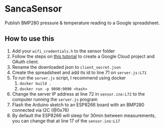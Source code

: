 # SancaSensor
Publish BMP280 pressure & temperature reading to a Google spreadsheet. 


## How to use this
1. Add your `wifi_credentials.h` to the sensor folder
2. Follow the steps on [this tutorial](https://developers.google.com/sheets/api/quickstart/nodejs) to create a Google Cloud project and OAuth client.
3. Rename the downloaded json to `client_secret.json`
4. Create the spreadsheet and add its id to line 71 on `server.js:L71`
5. To run the `server.js` script, I recommend using docker
   1. `docker build .`
   2. `docker run -p 9090:9090 <hash>`
6. Change the server IP address at line 72 in `sensor.ino:L72` to the computer running the `server.js` program
7. Flash the Arduino sketch to an ESP8266 board with an BMP280 connected via I2C (@0x76)
8. By default the ESP8266 will sleep for 30min between measurements, you can change that at line 17 of the `sensor.ino:L17`

